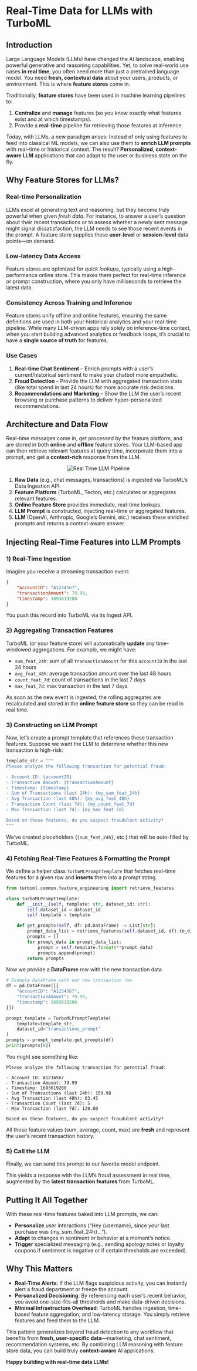 # **Real-Time Data for LLMs with TurboML**

## **Introduction**

Large Language Models (LLMs) have changed the AI landscape, enabling powerful generative and reasoning capabilities. Yet, to solve real-world use cases **in real time**, you often need more than just a pretrained language model. You need **fresh, contextual data** about your users, products, or environment. This is where **feature stores** come in.

Traditionally, **feature stores** have been used in machine learning pipelines to:

1. **Centralize** and **manage** features (so you know exactly what features exist and at which timestamps).  
2. Provide a **real-time** pipeline for retrieving those features at inference.

Today, with LLMs, a new paradigm arises: Instead of only using features to feed into classical ML models, we can also use them to **enrich LLM prompts** with real-time or historical context. The result? **Personalized, context-aware LLM** applications that can adapt to the user or business state on the fly.

## **Why Feature Stores for LLMs?**

### **Real-time Personalization**

LLMs excel at generating text and reasoning, but they become truly powerful when given *fresh data*. For instance, to answer a user’s question about their recent transactions or to assess whether a newly sent message might signal dissatisfaction, the LLM needs to see those recent events in the prompt. A feature store supplies these **user-level** or **session-level** data points—on demand.

### **Low-latency Data Access**

Feature stores are optimized for *quick lookups*, typically using a high-performance online store. This makes them perfect for real-time inference or prompt construction, where you only have milliseconds to retrieve the latest data.

### **Consistency Across Training and Inference**

Feature stores unify offline and online features, ensuring the same definitions are used in both your historical analytics and your real-time pipeline. While many LLM-driven apps rely solely on inference-time context, when you start building advanced analytics or feedback loops, it’s crucial to have a **single source of truth** for features.

### **Use Cases**

1. **Real-time Chat Sentiment** – Enrich prompts with a user’s current/historical sentiment to make your chatbot more empathetic.  
2. **Fraud Detection** – Provide the LLM with aggregated transaction stats (like total spend in last 24 hours) for more accurate risk decisions.  
3. **Recommendations and Marketing** – Show the LLM the user’s recent browsing or purchase patterns to deliver hyper-personalized recommendations.

## **Architecture and Data Flow**

Real-time messages come in, get processed by the feature platform, and are stored in both **online** and **offline** feature stores. Your LLM-based app can then retrieve relevant features at query time, incorporate them into a prompt, and get a **context-rich** response from the LLM.

<div align="center">
  <img src="real-time-data-llm-pipeline.png" alt="Real Time LLM Pipeline"/>
</div>


1. **Raw Data** (e.g., chat messages, transactions) is ingested via TurboML’s Data Ingestion API.  
2. **Feature Platform** (TurboML, Tecton, etc.) calculates or aggregates relevant features.  
3. **Online Feature Store** provides immediate, real-time lookups.  
4. **LLM Prompt** is constructed, injecting real-time or aggregated features.  
5. **LLM** (OpenAI, Anthropic, Google’s Gemini, etc.) receives these enriched prompts and returns a context-aware answer.

## **Injecting Real-Time Features into LLM Prompts**

### **1\) Real-Time Ingestion**

Imagine you receive a streaming transaction event:
```json
{  
    "accountID": "A1234567",  
    "transactionAmount": 79.99,  
    "timestamp": 1693619200  
}
```

You push this record into TurboML via its Ingest API.

### **2\) Aggregating Transaction Features**

TurboML (or your feature store) will automatically **update** any time-windowed aggregations. For example, we might have:

* `sum_feat_24h`: sum of all `transactionAmount` for this `accountID` in the last 24 hours  
* `avg_feat_48h`: average transaction amount over the last 48 hours  
* `count_feat_7d`: count of transactions in the last 7 days  
* `max_feat_7d`: max transaction in the last 7 days

As soon as the new event is ingested, the rolling aggregates are recalculated and stored in the **online feature store** so they can be read in real time.

### **3\) Constructing an LLM Prompt**

Now, let’s create a prompt template that references these transaction features. Suppose we want the LLM to determine whether this new transaction is high-risk:

```python
template_str = """  
Please analyze the following transaction for potential fraud:

- Account ID: {accountID}  
- Transaction Amount: {transactionAmount}  
- Timestamp: {timestamp}  
- Sum of Transactions (last 24h): {my_sum_feat_24h}  
- Avg Transaction (last 48h): {my_avg_feat_48h}  
- Transaction Count (last 7d): {my_count_feat_7d}  
- Max Transaction (last 7d): {my_max_feat_7d}

Based on these features, do you suspect fraudulent activity?
"""
```  

We’ve created placeholders (`{sum_feat_24h}`, etc.) that will be auto-filled by TurboML.

### **4\) Fetching Real-Time Features & Formatting the Prompt**

We define a helper class `TurboMLPromptTemplate` that fetches real-time features for a given row and **inserts** them into a prompt string.

```python
from turboml.common.feature_engineering import retrieve_features

class TurboMLPromptTemplate:  
    def __init__(self, template: str, dataset_id: str):  
        self.dataset_id = dataset_id  
        self.template = template

    def get_prompts(self, df: pd.DataFrame) -> List[str]:  
        prompt_data_list = retrieve_features(self.dataset_id, df).to_dict('records')  
        prompts = []  
        for prompt_data in prompt_data_list:  
            prompt = self.template.format(**prompt_data)  
            prompts.append(prompt)  
        return prompts
```

Now we provide a **DataFrame** row with the new transaction data

```python
# Example DataFrame with our new transaction row
df = pd.DataFrame([{
    "accountID": "A1234567",
    "transactionAmount": 79.99,
    "timestamp": 1693619200
}])

prompt_template = TurboMLPromptTemplate(
    template=template_str,
    dataset_id="transactions_prompt"
)
prompts = prompt_template.get_prompts(df)
print(prompts[0])
```

You might see something like:

```
Please analyze the following transaction for potential fraud:

- Account ID: A1234567  
- Transaction Amount: 79.99  
- Timestamp: 1693619200  
- Sum of Transactions (last 24h): 159.98  
- Avg Transaction (last 48h): 63.45  
- Transaction Count (last 7d): 5  
- Max Transaction (last 7d): 120.00

Based on these features, do you suspect fraudulent activity?
```

All those feature values (sum, average, count, max) are **fresh** and represent the user’s recent transaction history.

### **5\) Call the LLM**

Finally, we can send this prompt to our favorite model endpoint.

This yields a response with the LLM’s fraud assessment in real time, augmented by the **latest transaction features** from TurboML.

## **Putting It All Together**
With these real-time features baked into LLM prompts, we can:

* **Personalize** user interactions (“Hey {username}, since your last purchase was {my\_sum\_feat\_24h}…”).  
* **Adapt** to changes in sentiment or behavior at a moment’s notice.
* **Trigger** specialized messaging (e.g., sending apology notes or loyalty coupons if sentiment is negative or if certain thresholds are exceeded).

## **Why This Matters**

* **Real-Time Alerts**: If the LLM flags suspicious activity, you can instantly alert a fraud department or freeze the account.  
* **Personalized Decisioning**: By referencing each user’s recent behavior, you avoid one-size-fits-all thresholds and make data-driven decisions.  
* **Minimal Infrastructure Overhead**: TurboML handles ingestion, time-based feature aggregation, and low-latency storage. You simply retrieve features and feed them to the LLM.

This pattern generalizes beyond fraud detection to any workflow that benefits from **fresh, user-specific data**—marketing, chat sentiment, recommendation systems, etc. By combining LLM reasoning with feature store data, you can build truly **context-aware** AI applications.

**Happy building with real-time data LLMs\!**